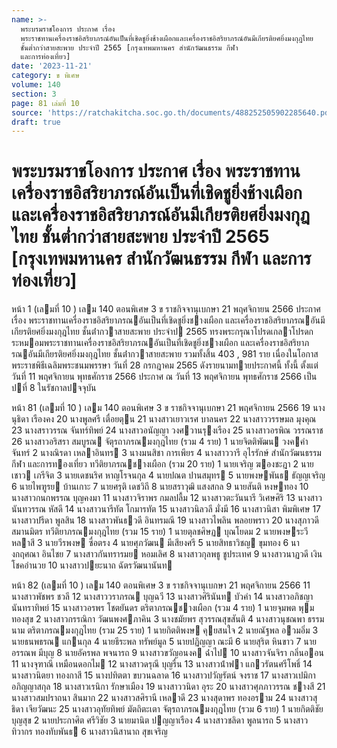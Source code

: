 ```yaml
---
name: >-
  พระบรมราชโองการ ประกาศ เรื่อง
  พระราชทานเครื่องราชอิสริยาภรณ์อันเป็นที่เชิดชูยิ่งช้างเผือกและเครื่องราชอิสริยาภรณ์อันมีเกียรติยศยิ่งมงกุฎไทย
  ชั้นต่ำกว่าสายสะพาย ประจำปี 2565 [กรุงเทพมหานคร สำนักวัฒนธรรม กีฬา
  และการท่องเที่ยว]
date: '2023-11-21'
category: ข พิเศษ
volume: 140
section: 3
page: 81 เล่มที่ 10
source: 'https://ratchakitcha.soc.go.th/documents/488252505902285640.pdf'
draft: true
---
```


# พระบรมราชโองการ ประกาศ เรื่อง พระราชทานเครื่องราชอิสริยาภรณ์อันเป็นที่เชิดชูยิ่งช้างเผือกและเครื่องราชอิสริยาภรณ์อันมีเกียรติยศยิ่งมงกุฎไทย ชั้นต่ำกว่าสายสะพาย ประจำปี 2565 [กรุงเทพมหานคร สำนักวัฒนธรรม กีฬา และการท่องเที่ยว]

หน้า 1 (เลมที่ 10 ) เลม 140 ตอนพิเศษ 3 ข ราชกิจจานุเบกษา 21 พฤศจิกายน 2566 ประกาศ เรื่อง พระราชทานเครื่องราชอิสริยาภรณอันเป็นที่เชิดชูยิ่งชางเผือก และเครื่องราชอิสริยาภรณอันมีเกียรติยศยิ่งมงกุฎไทย ชั้นต่ํากวาสายสะพาย ประจําป 2565 ทรงพระกรุณาโปรดเกลาโปรดกระหมอมพระราชทานเครื่องราชอิสริยาภรณอันเป็นที่เชิดชูยิ่งชางเผือก และเครื่องราชอิสริยาภรณอันมีเกียรติยศยิ่งมงกุฎไทย ชั้นต่ํากวาสายสะพาย รวมทั้งสิ้น 403 , 981 ราย เนื่องในโอกาสพระราชพิธีเฉลิมพระชนมพรรษา วันที่ 28 กรกฎาคม 2565 ดังรายนามทายประกาศนี้ ทั้งนี้ ตั้งแต่วันที่ 11 พฤศจิกายน พุทธศักราช 2566 ประกาศ ณ วันที่ 13 พฤศจิกายน พุทธศักราช 2566 เป็นปที่ 8 ในรัชกาลปจจุบัน

หน้า 81 (เลมที่ 10 ) เลม 140 ตอนพิเศษ 3 ข ราชกิจจานุเบกษา 21 พฤศจิกายน 2566 19 นางนุธิดา เรืองคง 20 นางพูลศรี เตื่อยตุน 21 นางสาวเยาวเรศ บาลนคร 22 นางสาววรรษมล มุงคุณ 23 นางสราวรรณ จันทร์ทิพย์ 24 นางสาวอนัญญา วงศวานรุงเรือง 25 นางสาวอรพิณ วรรณราช 26 นางสาวอริสรา สมบูรณ จัตุรถาภรณมงกุฎไทย (รวม 4 ราย) 1 นายจิตติพัฒน วงคคําจันทร์ 2 นางณิรดา เหลาอินทร 3 นางมนสิชา การเพียร 4 นางสาววารี อุไรรักษ์ สํานักวัฒนธรรม กีฬา และการทองเที่ยว ทวีติยาภรณชางเผือก (รวม 20 ราย) 1 นายเจริญ ฆองชะฎา 2 นายเชาว เภรีจิต 3 นายเดชนริศ หาญโรจนกุล 4 นายปณต ปานสมุทร 5 นายพงษพันธ ธัญญเจริญ 6 นายไพฑูรย บ้านเกาะ 7 นายศรุติ เดชวิถี 8 นายสราวุฒิ แสงสกล 9 นายสันติ หงษทอง 10 นางสาวกนกพรรณ บุญคงมา 11 นางสาวจิราพร กมลปลื้ม 12 นางสาวตะวันนารี วิเศษศิริ 13 นางสาวนันทวรรณ หัสดี 14 นางสาวนารีทัต โกมารทัต 15 นางสาวนิลวลี มั่งมี 16 นางสาวนิสา พิมพิเศษ 17 นางสาวปรีดา พูลสิน 18 นางสาวพันธวดี อินทรมณี 19 นางสาวไพลิน พลอยพราว 20 นางสุภาวดี สมานมิตร ทวีติยาภรณมงกุฎไทย (รวม 15 ราย) 1 นายตุลชศิษฏ บุณโยดม 2 นายพงษระวี หลาสี 3 นายวีรพงษ ซื่อตรง 4 นายศุภวัฒน มีเสียงศรี 5 นายสิทธาวิชญ ขุมทอง 6 นางกฤศณา อินไชย 7 นางสาวกันทรารมย หอมเลิศ 8 นางสาวกุลพธู ชูประเทศ 9 นางสาวนาฏวดี เงินโชคอํานวย 10 นางสาวปยะนาถ ฉัตรวัฒนานันท

หน้า 82 (เลมที่ 10 ) เลม 140 ตอนพิเศษ 3 ข ราชกิจจานุเบกษา 21 พฤศจิกายน 2566 11 นางสาวพัชพร ชวลี 12 นางสาววราภรณ บุญฉวี 13 นางสาวศิรินันท บัวคํา 14 นางสาวอภิชญา นันทราทิพย์ 15 นางสาวอรพร โชตยันดร ตริตาภรณชางเผือก (รวม 4 ราย) 1 นายจุมพต พุมทองสุข 2 นางสาวกรรณิกา วัฒนพงศภาคิน 3 นางชมัยพร สุวรรณสุขสันติ 4 นางสาวนุชณพา ธรรมนาม ตริตาภรณมงกุฎไทย (รวม 25 ราย) 1 นายกิตติพงษ คุยสนใจ 2 นายณัฐพล อวมอิ่ม 3 นายธนพธรณ แกนกุล 4 นายธีระพล ทรัพย์มูล 5 นายปฏิญญา ณะมี 6 นายสุริต หินขาว 7 นายอรรณพ มีบุญ 8 นายอัครพล พจนารถ 9 นางสาวขวัญอนงค ฉ่ําไป 10 นางสาวจันจิรา กลิ่นออน 11 นางจุฑาณี เหมือนดอกไม 12 นางสาวดรุณี บุญรื่น 13 นางสาวน้ําฟา แกวรัตนศรีโพธิ์ 14 นางสาวนิตยา ทองกาสี 15 นางปทิตตา ขบวนฉลาด 16 นางสาวปวัญรัตน์ จงราช 17 นางสาวเปมิกา อภิญญาสกุล 18 นางสาวเรนิกา รักษาเมือง 19 นางสาววนิดา อุระ 20 นางสาวศุภภาวรรณ ชางสี 21 นางสาวสมปราถนา สินมาก 22 นางสาวสศิรานี เหลาดี 23 นางสุดาพร ทองอราม 24 นางสาวสุธิดา เจียวัฒนะ 25 นางสาวอุทัยทิพย์ มัตถิตะเตา จัตุรถาภรณมงกุฎไทย (รวม 6 ราย) 1 นายกิตติชัย บุญสุข 2 นายประกาศิต ศรีวิชัย 3 นายมานิต ปญญาเรือง 4 นางสาวชลิดา พูลนารถ 5 นางสาวทิวากร ทองทับพันธ 6 นางสาวนิสานาถ สุขเจริญ
